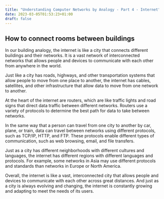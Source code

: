```yaml
---
title: "Understanding Computer Networks by Analogy - Part 4 - Internet"
date: 2023-03-05T01:53:23+01:00
draft: false
---
```


## How to connect rooms between buildings

In our building analogy, the internet is like a city that connects different buildings and their networks. It is a vast network of interconnected networks that allows people and devices to communicate with each other from anywhere in the world.

Just like a city has roads, highways, and other transportation systems that allow people to move from one place to another, the internet has cables, satellites, and other infrastructure that allow data to move from one network to another.

At the heart of the internet are routers, which are like traffic lights and road signs that direct data traffic between different networks. Routers use a variety of protocols to determine the best path for data to take between networks.

In the same way that a person can travel from one city to another by car, plane, or train, data can travel between networks using different protocols, such as TCP/IP, HTTP, and FTP. These protocols enable different types of communication, such as web browsing, email, and file transfers.

Just as a city has different neighborhoods with different cultures and languages, the internet has different regions with different languages and protocols. For example, some networks in Asia may use different protocols and standards than networks in Europe or North America.

Overall, the internet is like a vast, interconnected city that allows people and devices to communicate with each other across great distances. And just as a city is always evolving and changing, the internet is constantly growing and adapting to meet the needs of its users.
